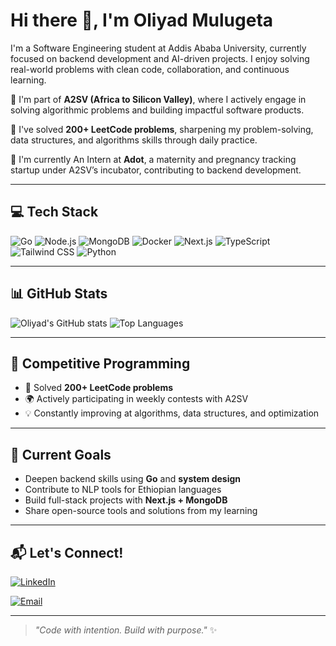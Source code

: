 # Hi there 👋, I'm Oliyad Mulugeta

I'm a Software Engineering student at Addis Ababa University, currently focused on backend development and AI-driven projects. I enjoy solving real-world problems with clean code, collaboration, and continuous learning.

🚀 I'm part of **A2SV (Africa to Silicon Valley)**, where I actively engage in solving algorithmic problems and building impactful software products.

🧠 I've solved **200+ LeetCode problems**, sharpening my problem-solving, data structures, and algorithms skills through daily practice.

🎯 I'm currently An Intern at **Adot**, a maternity and pregnancy tracking startup under A2SV’s incubator, contributing to backend development.

---

## 💻 Tech Stack

![Go](https://img.shields.io/badge/Go-00ADD8?style=for-the-badge&logo=go&logoColor=white)
![Node.js](https://img.shields.io/badge/Node.js-339933?style=for-the-badge&logo=nodedotjs&logoColor=white)
![MongoDB](https://img.shields.io/badge/MongoDB-47A248?style=for-the-badge&logo=mongodb&logoColor=white)
![Docker](https://img.shields.io/badge/Docker-2496ED?style=for-the-badge&logo=docker&logoColor=white)
![Next.js](https://img.shields.io/badge/Next.js-000000?style=for-the-badge&logo=nextdotjs&logoColor=white)
![TypeScript](https://img.shields.io/badge/TypeScript-3178C6?style=for-the-badge&logo=typescript&logoColor=white)
![Tailwind CSS](https://img.shields.io/badge/Tailwind_CSS-38B2AC?style=for-the-badge&logo=tailwind-css&logoColor=white)
![Python](https://img.shields.io/badge/Python-3776AB?style=for-the-badge&logo=python&logoColor=white)

---

## 📊 GitHub Stats

![Oliyad's GitHub stats](https://github-readme-stats.vercel.app/api?username=OliyadM&show_icons=true&theme=radical)
![Top Languages](https://github-readme-stats.vercel.app/api/top-langs/?username=OliyadM&layout=compact&theme=radical)

---

## 🧩 Competitive Programming

- 💪 Solved **200+ LeetCode problems**
- 🌍 Actively participating in weekly contests with A2SV
- 💡 Constantly improving at algorithms, data structures, and optimization

---

## 🔭 Current Goals

- Deepen backend skills using **Go** and **system design**
- Contribute to NLP tools for Ethiopian languages
- Build full-stack projects with **Next.js + MongoDB**
- Share open-source tools and solutions from my learning

---

## 📬 Let's Connect!

[![LinkedIn](https://img.shields.io/badge/LinkedIn-blue?style=for-the-badge&logo=linkedin)](https://www.linkedin.com/in//)

[![Email](https://img.shields.io/badge/Email-D14836?style=for-the-badge&logo=gmail&logoColor=white)](oliyadmulugeta.78@gmail.com)

---

> _"Code with intention. Build with purpose."_ ✨
